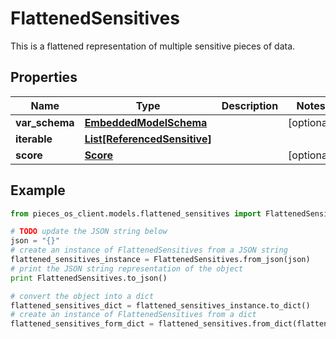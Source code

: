 # FlattenedSensitives

This is a flattened representation of multiple sensitive pieces of data.

## Properties

Name | Type | Description | Notes
------------ | ------------- | ------------- | -------------
**var_schema** | [**EmbeddedModelSchema**](EmbeddedModelSchema) |  | [optional] 
**iterable** | [**List[ReferencedSensitive]**](ReferencedSensitive) |  | 
**score** | [**Score**](Score) |  | [optional] 

## Example

```python
from pieces_os_client.models.flattened_sensitives import FlattenedSensitives

# TODO update the JSON string below
json = "{}"
# create an instance of FlattenedSensitives from a JSON string
flattened_sensitives_instance = FlattenedSensitives.from_json(json)
# print the JSON string representation of the object
print FlattenedSensitives.to_json()

# convert the object into a dict
flattened_sensitives_dict = flattened_sensitives_instance.to_dict()
# create an instance of FlattenedSensitives from a dict
flattened_sensitives_form_dict = flattened_sensitives.from_dict(flattened_sensitives_dict)
```



